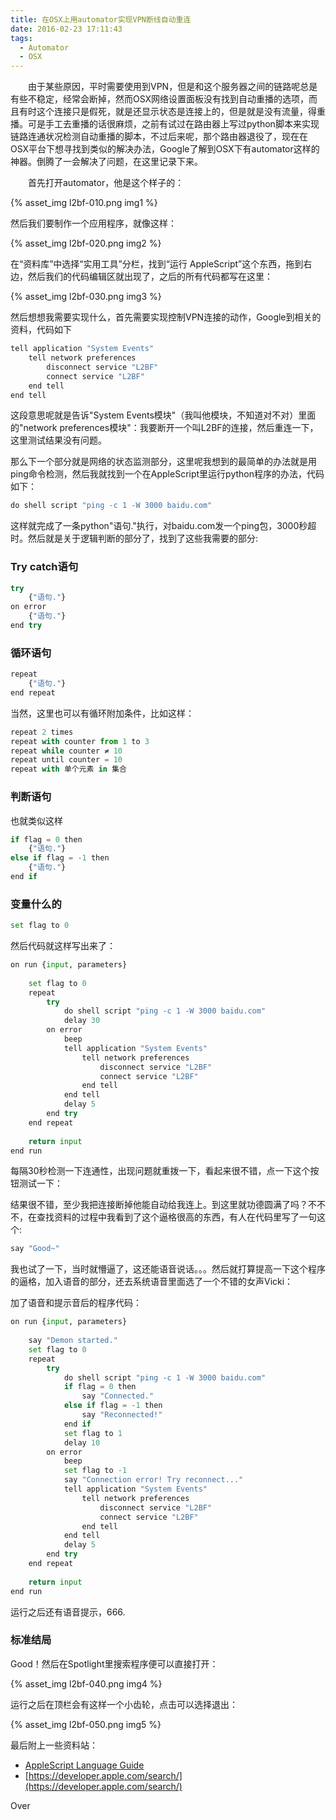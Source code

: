 ```yaml
---
title: 在OSX上用automator实现VPN断线自动重连
date: 2016-02-23 17:11:43
tags: 
  - Automator
  - OSX
---
```


　　由于某些原因，平时需要使用到VPN，但是和这个服务器之间的链路呢总是有些不稳定，经常会断掉，然而OSX网络设置面板没有找到自动重播的选项，而且有时这个连接只是假死，就是还显示状态是连接上的，但是就是没有流量，得重播。可是手工去重播的话很麻烦，之前有试过在路由器上写过python脚本来实现链路连通状况检测自动重播的脚本，不过后来呢，那个路由器退役了，现在在OSX平台下想寻找到类似的解决办法，Google了解到OSX下有automator这样的神器。倒腾了一会解决了问题，在这里记录下来。

　　首先打开automator，他是这个样子的：　　

{% asset_img l2bf-010.png img1 %}

然后我们要制作一个应用程序，就像这样：

{% asset_img l2bf-020.png img2 %}

在“资料库”中选择“实用工具”分栏，找到“运行 AppleScript”这个东西，拖到右边，然后我们的代码编辑区就出现了，之后的所有代码都写在这里：

{% asset_img l2bf-030.png img3 %}

然后想想我需要实现什么，首先需要实现控制VPN连接的动作，Google到相关的资料，代码如下

```python
tell application "System Events"
	tell network preferences
		disconnect service "L2BF"
		connect service "L2BF"
	end tell
end tell
```
这段意思呢就是告诉"System Events模块"（我叫他模块，不知道对不对）里面的"network preferences模块"：我要断开一个叫L2BF的连接，然后重连一下，这里测试结果没有问题。

那么下一个部分就是网络的状态监测部分，这里呢我想到的最简单的办法就是用ping命令检测，然后我就找到一个在AppleScript里运行python程序的办法，代码如下：

```python
do shell script "ping -c 1 -W 3000 baidu.com"
```
这样就完成了一条python"语句."执行，对baidu.com发一个ping包，3000秒超时。然后就是关于逻辑判断的部分了，找到了这些我需要的部分:

### Try catch语句

```python
try
	{"语句."}
on error
	{"语句."}
end try
```
### 循环语句

```python
repeat
	{"语句."}
end repeat
```
当然，这里也可以有循环附加条件，比如这样：

```python
repeat 2 times
repeat with counter from 1 to 3
repeat while counter ≠ 10
repeat until counter = 10
repeat with 单个元素 in 集合
```
### 判断语句
也就类似这样

```python
if flag = 0 then
	{"语句."}
else if flag = -1 then
	{"语句."}
end if
```

### 变量什么的
```python
set flag to 0
```

然后代码就这样写出来了：

```python
on run {input, parameters}
	
	set flag to 0
	repeat
		try
			do shell script "ping -c 1 -W 3000 baidu.com"
			delay 30
		on error
			beep
			tell application "System Events"
				tell network preferences
					disconnect service "L2BF"
					connect service "L2BF"
				end tell
			end tell
			delay 5
		end try
	end repeat
	
	return input
end run
```
每隔30秒检测一下连通性，出现问题就重拨一下，看起来很不错，点一下这个按钮测试一下：

结果很不错，至少我把连接断掉他能自动给我连上。到这里就功德圆满了吗？不不不，在查找资料的过程中我看到了这个逼格很高的东西，有人在代码里写了一句这个:

```python
say "Good~"
```
我也试了一下，当时就懵逼了，这还能语音说话。。。然后就打算提高一下这个程序的逼格，加入语音的部分，还去系统语音里面选了一个不错的女声Vicki：

加了语音和提示音后的程序代码：

```python
on run {input, parameters}
	
	say "Demon started."
	set flag to 0
	repeat
		try
			do shell script "ping -c 1 -W 3000 baidu.com"
			if flag = 0 then
				say "Connected."
			else if flag = -1 then
				say "Reconnected!"
			end if
			set flag to 1
			delay 10
		on error
			beep
			set flag to -1
			say "Connection error! Try reconnect..."
			tell application "System Events"
				tell network preferences
					disconnect service "L2BF"
					connect service "L2BF"
				end tell
			end tell
			delay 5
		end try
	end repeat
	
	return input
end run
```
运行之后还有语音提示，666.

### 标准结局
Good！然后在Spotlight里搜索程序便可以直接打开：

{% asset_img l2bf-040.png img4 %}

运行之后在顶栏会有这样一个小齿轮，点击可以选择退出：

{% asset_img l2bf-050.png img5 %}


最后附上一些资料站：

- [AppleScript Language Guide](https://developer.apple.com/library/mac/documentation/AppleScript/Conceptual/AppleScriptLangGuide/introduction/ASLR_intro.html)
- [https://developer.apple.com/search/](https://developer.apple.com/search/)

Over
